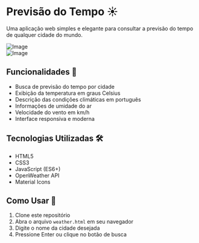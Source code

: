 # Previsão do Tempo ☀️

Uma aplicação web simples e elegante para consultar a previsão do tempo de qualquer cidade do mundo.

![Image](https://github.com/user-attachments/assets/f42f4822-2b3e-4994-aec7-62cd52786098)
<br>
![Image](https://github.com/user-attachments/assets/b92884e2-31c6-4a88-8d9f-e3b3d6c816b7)

## Funcionalidades 🌟

- Busca de previsão do tempo por cidade
- Exibição da temperatura em graus Celsius
- Descrição das condições climáticas em português
- Informações de umidade do ar
- Velocidade do vento em km/h
- Interface responsiva e moderna

## Tecnologias Utilizadas 🛠️

- HTML5
- CSS3
- JavaScript (ES6+)
- OpenWeather API
- Material Icons

## Como Usar 🚀

1. Clone este repositório
2. Abra o arquivo `weather.html` em seu navegador
3. Digite o nome da cidade desejada
4. Pressione Enter ou clique no botão de busca
